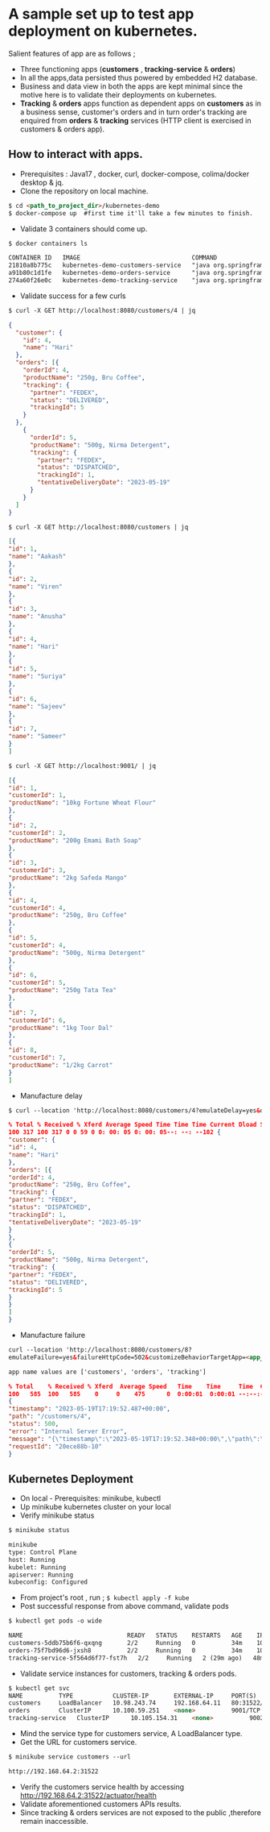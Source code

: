 # A sample set up to test app deployment on kubernetes.

Salient features of app are as follows ;

- Three functioning apps (**customers** , **tracking-service** & **orders**)
- In all the apps,data persisted thus powered by embedded H2 database.
- Business and data view in both the apps are kept minimal since the motive here is to validate their 
  deployments on kubernetes.
- **Tracking** & **orders** apps function as dependent apps on **customers** as in a business sense, customer's 
  orders and in turn order's tracking are 
  enquired from **orders** & **tracking** services (HTTP client is exercised in customers & orders app).

## How to interact with apps.

- Prerequisites : Java17 , docker, curl, docker-compose, colima/docker desktop & jq.
- Clone the repository on local machine.
```html
$ cd <path_to_project_dir>/kubernetes-demo
$ docker-compose up  #first time it'll take a few minutes to finish.
```
- Validate 3 containers should come up.
```html
$ docker containers ls

CONTAINER ID   IMAGE                               COMMAND                  CREATED          STATUS          PORTS                                                 NAMES
21810a8b775c   kubernetes-demo-customers-service   "java org.springfram…"   18 minutes ago   Up 18 minutes   0.0.0.0:8080->8080/tcp, :::8080->8080/tcp             kubernetes-demo-customers-service-1
a91b80c1d1fe   kubernetes-demo-orders-service      "java org.springfram…"   18 minutes ago   Up 18 minutes   8080/tcp, 0.0.0.0:9001->9001/tcp, :::9001->9001/tcp   kubernetes-demo-orders-service-1
274a60f26e0c   kubernetes-demo-tracking-service    "java org.springfram…"   18 minutes ago   Up 18 minutes   8080/tcp, 0.0.0.0:9002->9002/tcp, :::9002->9002/tcp   kubernetes-demo-tracking-service-1
```

- Validate success for a few curls
```html
$ curl -X GET http://localhost:8080/customers/4 | jq
```
```json
{
  "customer": {
    "id": 4,
    "name": "Hari"
  },
  "orders": [{
    "orderId": 4,
    "productName": "250g, Bru Coffee",
    "tracking": {
      "partner": "FEDEX",
      "status": "DELIVERED",
      "trackingId": 5
    }
  },
    {
      "orderId": 5,
      "productName": "500g, Nirma Detergent",
      "tracking": {
        "partner": "FEDEX",
        "status": "DISPATCHED",
        "trackingId": 1,
        "tentativeDeliveryDate": "2023-05-19"
      }
    }
  ]
}
```
```html
$ curl -X GET http://localhost:8080/customers | jq
```
```json
[{
"id": 1,
"name": "Aakash"
},
{
"id": 2,
"name": "Viren"
},
{
"id": 3,
"name": "Anusha"
},
{
"id": 4,
"name": "Hari"
},
{
"id": 5,
"name": "Suriya"
},
{
"id": 6,
"name": "Sajeev"
},
{
"id": 7,
"name": "Sameer"
}
]
```
```html
$ curl -X GET http://localhost:9001/ | jq
```
```json
[{
"id": 1,
"customerId": 1,
"productName": "10kg Fortune Wheat Flour"
},
{
"id": 2,
"customerId": 2,
"productName": "200g Emami Bath Soap"
},
{
"id": 3,
"customerId": 3,
"productName": "2kg Safeda Mango"
},
{
"id": 4,
"customerId": 4,
"productName": "250g, Bru Coffee"
},
{
"id": 5,
"customerId": 4,
"productName": "500g, Nirma Detergent"
},
{
"id": 6,
"customerId": 5,
"productName": "250g Tata Tea"
},
{
"id": 7,
"customerId": 6,
"productName": "1kg Toor Dal"
},
{
"id": 8,
"customerId": 7,
"productName": "1/2kg Carrot"
}
]
```

- Manufacture delay
```html
$ curl --location 'http://localhost:8080/customers/4?emulateDelay=yes&delayInMs=5000' | jq
```
```json
% Total % Received % Xferd Average Speed Time Time Time Current Dload Speed Upload Total Spent Left Speed
100 317 100 317 0 0 59 0 0: 00: 05 0: 00: 05--: --: --102 {
"customer": {
"id": 4,
"name": "Hari"
},
"orders": [{
"orderId": 4,
"productName": "250g, Bru Coffee",
"tracking": {
"partner": "FEDEX",
"status": "DISPATCHED",
"trackingId": 1,
"tentativeDeliveryDate": "2023-05-19"
}
},
{
"orderId": 5,
"productName": "500g, Nirma Detergent",
"tracking": {
"partner": "FEDEX",
"status": "DELIVERED",
"trackingId": 5
}
}
]
}
```
- Manufacture failure
```html
curl --location 'http://localhost:8080/customers/8?
emulateFailure=yes&failureHttpCode=502&customizeBehaviorTargetApp=<app_name>' | jq

app name values are ['customers', 'orders', 'tracking']
```
```json
% Total    % Received % Xferd  Average Speed   Time    Time     Time  CurrentDload  Upload   Total   Spent    Left  Speed
100   585  100   585    0     0    475      0  0:00:01  0:00:01 --:--:--   478
{
"timestamp": "2023-05-19T17:19:52.487+00:00",
"path": "/customers/4",
"status": 500,
"error": "Internal Server Error",
"message": "{\"timestamp\":\"2023-05-19T17:19:52.348+00:00\",\"path\":\"/customer-orders/4\",\"status\":500,\"error\":\"Internal Server Error\",\"message\":\"{\\\"timestamp\\\":\\\"2023-05-19T17:19:51.735+00:00\\\",\\\"path\\\":\\\"/order-tracking/4\\\",\\\"status\\\":500,\\\"error\\\":\\\"Internal Server Error\\\",\\\"message\\\":\\\"failed on purpose at tracking app.\\\",\\\"requestId\\\":\\\"37ab5aed-11\\\"}\",\"requestId\":\"a7852866-8\"}",
"requestId": "20ece88b-10"
}

```
## Kubernetes Deployment

- On local - Prerequisites: minikube, kubectl
- Up minikube kubernetes cluster on your local
- Verify minikube status 
```html
$ minikube status

minikube
type: Control Plane
host: Running
kubelet: Running
apiserver: Running
kubeconfig: Configured
```
- From project's root , run ;
``$ kubectl apply -f kube``
- Post successful response from above command, validate pods
```html
$ kubectl get pods -o wide

NAME                             READY   STATUS    RESTARTS   AGE    IP            NODE       NOMINATED NODE   READINESS GATES
customers-5ddb75b6f6-qxqng       2/2     Running   0          34m    10.244.0.17   minikube     <none>           <none>
orders-75f7bd96d6-jxsh8          2/2     Running   0          34m    10.244.0.18   minikube     <none>           <none>
tracking-service-5f564d6f77-fst7h   2/2     Running   2 (29m ago)   48m   10.244.0.55   minikube   <none>           <none>
```
- Validate service instances for customers, tracking & orders pods.
```html
$ kubectl get svc
NAME          TYPE           CLUSTER-IP       EXTERNAL-IP     PORT(S)        AGE
customers     LoadBalancer   10.98.243.74     192.168.64.11   80:31522/TCP   38m
orders        ClusterIP      10.100.59.251    <none>          9001/TCP       38m 
tracking-service   ClusterIP      10.105.154.31    <none>          9002/TCP       49m
```
- Mind the service type for customers service, A LoadBalancer type.
- Get the URL for customers service.
```html
$ minikube service customers --url

http://192.168.64.2:31522
```
- Verify the customers service health by accessing http://192.168.64.2:31522/actuator/health
- Validate aforementioned customers APIs results. 
- Since tracking & orders services are not exposed to the public ,therefore remain inaccessible.
